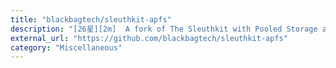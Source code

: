 ```yaml
---
title: "blackbagtech/sleuthkit-apfs"
description: "[26星][2m]  A fork of The Sleuthkit with Pooled Storage and APFS support. See"
external_url: "https://github.com/blackbagtech/sleuthkit-apfs"
category: "Miscellaneous"
---
```


